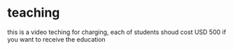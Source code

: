 # teaching
this is a video teching for charging, each of students shoud cost USD 500 if you want to receive the education
